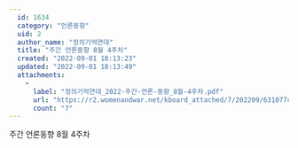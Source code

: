 ```yaml
---
  id: 1634
  category: "언론동향"
  uid: 2
  author_name: "정의기억연대"
  title: "주간 언론동향 8월 4주차"
  created: "2022-09-01 18:13:23"
  updated: "2022-09-01 18:13:49"
  attachments: 
    - 
      label: "정의기억연대_2022-주간-언론-동향_8월-4주차.pdf"
      url: "https://r2.womenandwar.net/kboard_attached/7/202209/631077cd0eebf3990976.pdf"
      count: "7"
---
```

주간 언론동향 8월 4주차